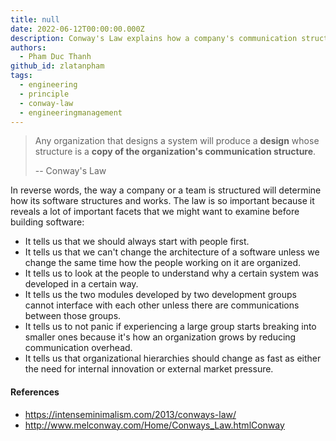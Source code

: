```yaml
---
title: null
date: 2022-06-12T00:00:00.000Z
description: Conway's Law explains how a company's communication structure shapes its software design, highlighting the need to align team organization with system architecture for better development outcomes.
authors:
  - Pham Duc Thanh
github_id: zlatanpham
tags:
  - engineering
  - principle
  - conway-law
  - engineeringmanagement
---
```


> Any organization that designs a system will produce a **design** whose structure is a **copy of the organization's communication structure**.
>
> -- Conway's Law

In reverse words, the way a company or a team is structured will determine how its software structures and works. The law is so important because it reveals a lot of important facets that we might want to examine before building software:

- It tells us that we should always start with people first.
- It tells us that we can't change the architecture of a software unless we change the same time how the people working on it are organized.
- It tells us to look at the people to understand why a certain system was developed in a certain way.
- It tells us the two modules developed by two development groups cannot interface with each other unless there are communications between those groups.
- It tells us to not panic if experiencing a large group starts breaking into smaller ones because it's how an organization grows by reducing communication overhead.
- It tells us that organizational hierarchies should change as fast as either the need for internal innovation or external market pressure.

#### References
- https://intenseminimalism.com/2013/conways-law/
- http://www.melconway.com/Home/Conways_Law.htmlConway

